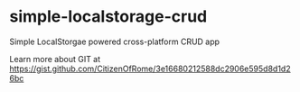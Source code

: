 # simple-localstorage-crud
Simple LocalStorgae powered cross-platform CRUD app

Learn more about GIT at https://gist.github.com/CitizenOfRome/3e16680212588dc2906e595d8d1d26bc
